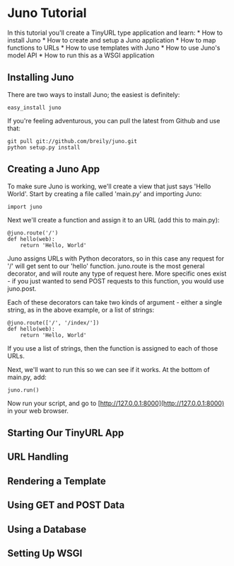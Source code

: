 

Juno Tutorial
=============

In this tutorial you'll create a TinyURL type application and learn:
    * How to install Juno
    * How to create and setup a Juno application
    * How to map functions to URLs
    * How to use templates with Juno
    * How to use Juno's model API
    * How to run this as a WSGI application


Installing Juno
---------------

There are two ways to install Juno; the easiest is definitely:
    
    easy_install juno

If you're feeling adventurous, you can pull the latest from Github and use
that:
    
    git pull git://github.com/breily/juno.git
    python setup.py install


Creating a Juno App
-------------------

To make sure Juno is working, we'll create a view that just says
'Hello World'.  Start by creating a file called 'main.py' and importing Juno:
    
    import juno

Next we'll create a function and assign it to an URL (add this to main.py):
    
    @juno.route('/')
    def hello(web):
        return 'Hello, World'

Juno assigns URLs with Python decorators, so in this case any request for '/'
will get sent to our 'hello' function.  juno.route is the most general
decorator, and will route any type of request here.  More specific ones exist -
if you just wanted to send POST requests to this function, you would use
juno.post.

Each of these decorators can take two kinds of argument - either a single string,
as in the above example, or a list of strings:
    
    @juno.route(['/', '/index/'])
    def hello(web):
        return 'Hello, World'

If you use a list of strings, then the function is assigned to each of those URLs.

Next, we'll want to run this so we can see if it works.  At the bottom of main.py,
add:
    
    juno.run()

Now run your script, and go to [http://127.0.0.1:8000](http://127.0.0.1:8000) in
your web browser.


Starting Our TinyURL App
------------------------



URL Handling
------------



Rendering a Template
--------------------



Using GET and POST Data
-----------------------



Using a Database
----------------



Setting Up WSGI
---------------
